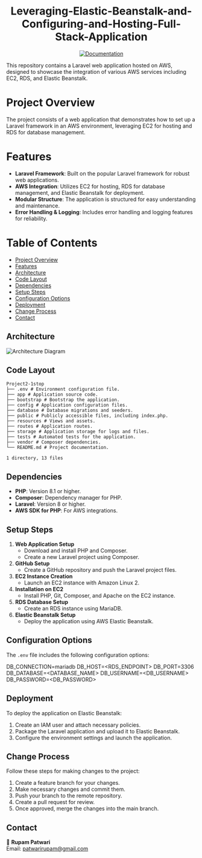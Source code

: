 <h1 align="center">Leveraging-Elastic-Beanstalk-and-Configuring-and-Hosting-Full-Stack-Application
</h1>
<p align="center">
  <a href="http://temp-url.com" target="_blank">
    <img alt="Documentation" src="https://img.shields.io/badge/documentation-yes-brightgreen.svg" />
  </a>
</p>

This repository contains a Laravel web application hosted on AWS, designed to showcase the integration of various AWS services including EC2, RDS, and Elastic Beanstalk.

# Project Overview
The project consists of a web application that demonstrates how to set up a Laravel framework in an AWS environment, leveraging EC2 for hosting and RDS for database management.

# Features
- **Laravel Framework**: Built on the popular Laravel framework for robust web applications.
- **AWS Integration**: Utilizes EC2 for hosting, RDS for database management, and Elastic Beanstalk for deployment.
- **Modular Structure**: The application is structured for easy understanding and maintenance.
- **Error Handling & Logging**: Includes error handling and logging features for reliability.

# Table of Contents
- [Project Overview](#project-overview)
- [Features](#features)
- [Architecture](#architecture)
- [Code Layout](#code-layout)
- [Dependencies](#dependencies)
- [Setup Steps](#setup-steps)
- [Configuration Options](#configuration-options)
- [Deployment](#deployment)
- [Change Process](#change-process)
- [Contact](#contact)


## Architecture

![Architecture Diagram](path/to/architecture-diagram.png) <!-- Replace with actual image path -->

## Code Layout

```plaintext
Project2-1stop 
├── .env # Environment configuration file. 
├── app # Application source code. 
├── bootstrap # Bootstrap the application. 
├── config # Application configuration files. 
├── database # Database migrations and seeders. 
├── public # Publicly accessible files, including index.php. 
├── resources # Views and assets. 
├── routes # Application routes. 
├── storage # Application storage for logs and files. 
├── tests # Automated tests for the application. 
├── vendor # Composer dependencies. 
└── README.md # Project documentation.

1 directory, 13 files
```
## Dependencies
- **PHP**: Version 8.1 or higher.
- **Composer**: Dependency manager for PHP.
- **Laravel**: Version 8 or higher.
- **AWS SDK for PHP**: For AWS integrations.

## Setup Steps
1. **Web Application Setup**
   - Download and install PHP and Composer.
   - Create a new Laravel project using Composer.
2. **GitHub Setup**
   - Create a GitHub repository and push the Laravel project files.
3. **EC2 Instance Creation**
   - Launch an EC2 instance with Amazon Linux 2.
4. **Installation on EC2**
   - Install PHP, Git, Composer, and Apache on the EC2 instance.
5. **RDS Database Setup**
   - Create an RDS instance using MariaDB.
6. **Elastic Beanstalk Setup**
   - Deploy the application using AWS Elastic Beanstalk.

## Configuration Options
The `.env` file includes the following configuration options:

DB_CONNECTION=mariadb DB_HOST=<RDS_ENDPOINT> DB_PORT=3306 DB_DATABASE=<DATABASE_NAME> DB_USERNAME=<DB_USERNAME> DB_PASSWORD=<DB_PASSWORD>


## Deployment
To deploy the application on Elastic Beanstalk:
1. Create an IAM user and attach necessary policies.
2. Package the Laravel application and upload it to Elastic Beanstalk.
3. Configure the environment settings and launch the application.

## Change Process
Follow these steps for making changes to the project:
1. Create a feature branch for your changes.
2. Make necessary changes and commit them.
3. Push your branch to the remote repository.
4. Create a pull request for review.
5. Once approved, merge the changes into the main branch.

## Contact
👤 **Rupam Patwari**  
Email: [patwarirupam@gmail.com](mailto:patwarirupam@gmail.com)


